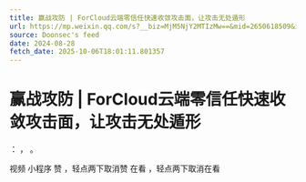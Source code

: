 ```yaml
---
title: 赢战攻防 | ForCloud云端零信任快速收敛攻击面，让攻击无处遁形
url: https://mp.weixin.qq.com/s?__biz=MjM5NjY2MTIzMw==&mid=2650618509&idx=1&sn=40695ebeddbd84abc85819ac29c64a3b
source: Doonsec's feed
date: 2024-08-28
fetch_date: 2025-10-06T18:01:11.801357
---
```


# 赢战攻防 | ForCloud云端零信任快速收敛攻击面，让攻击无处遁形

：
，
。

视频
小程序
赞
，轻点两下取消赞
在看
，轻点两下取消在看